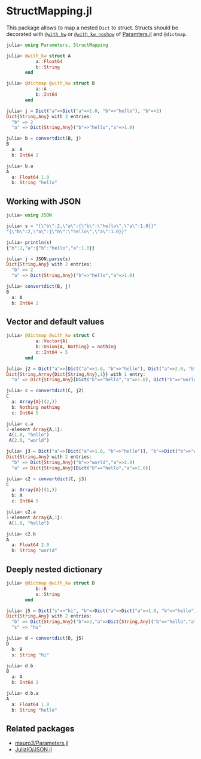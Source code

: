 # StructMapping.jl

This package allows to map a nested `Dict` to struct. 
Structs should be decorated with [`@with_kw`](https://mauro3.github.io/Parameters.jl/stable/api/#Parameters.@with_kw-Tuple{Any}) or [`@with_kw_noshow`](https://mauro3.github.io/Parameters.jl/stable/api/#Parameters.@with_kw_noshow-Tuple{Any}) of [Paramters.jl](https://github.com/mauro3/Parameters.jl) and `@dictmap`.
```julia
julia> using Parameters, StructMapping

julia> @with_kw struct A
           a::Float64
           b::String
       end

julia> @dictmap @with_kw struct B
           a::A
           b::Int64
       end

julia> j = Dict("a"=>Dict("a"=>1.0, "b"=>"hello"), "b"=>2)
Dict{String,Any} with 2 entries:
  "b" => 2
  "a" => Dict{String,Any}("b"=>"hello","a"=>1.0)

julia> b = convertdict(B, j)
B
  a: A
  b: Int64 2

julia> b.a
A
  a: Float64 1.0
  b: String "hello"
```

## Working with JSON
```julia
julia> using JSON

julia> s = "{\"b\":2,\"a\":{\"b\":\"hello\",\"a\":1.0}}"
"{\"b\":2,\"a\":{\"b\":\"hello\",\"a\":1.0}}"

julia> println(s)
{"b":2,"a":{"b":"hello","a":1.0}}

julia> j = JSON.parse(s)
Dict{String,Any} with 2 entries:
  "b" => 2
  "a" => Dict{String,Any}("b"=>"hello","a"=>1.0)

julia> convertdict(B, j)
B
  a: A
  b: Int64 2
```

## Vector and default values
```julia
julia> @dictmap @with_kw struct C
           a::Vector{A}
           b::Union{A, Nothing} = nothing
           c::Int64 = 5
       end

julia> j2 = Dict("a"=>[Dict("a"=>1.0, "b"=>"hello"), Dict("a"=>2.0, "b"=>"world")])
Dict{String,Array{Dict{String,Any},1}} with 1 entry:
  "a" => Dict{String,Any}[Dict("b"=>"hello","a"=>1.0), Dict("b"=>"world","a"=>2.0)]

julia> c = convertdict(C, j2)
C
  a: Array{A}((2,))
  b: Nothing nothing
  c: Int64 5

julia> c.a
2-element Array{A,1}:
 A(1.0, "hello")
 A(2.0, "world")

julia> j3 = Dict("a"=>[Dict("a"=>1.0, "b"=>"hello")], "b"=>Dict("b"=>"world","a"=>2.0))
Dict{String,Any} with 2 entries:
  "b" => Dict{String,Any}("b"=>"world","a"=>2.0)
  "a" => Dict{String,Any}[Dict("b"=>"hello","a"=>1.0)]

julia> c2 = convertdict(C, j3)
C
  a: Array{A}((1,))
  b: A
  c: Int64 5

julia> c2.a
1-element Array{A,1}:
 A(1.0, "hello")

julia> c2.b
A
  a: Float64 2.0
  b: String "world"
```

## Deeply nested dictionary
```julia
julia> @dictmap @with_kw struct D
           b::B
           s::String
       end

julia> j5 = Dict("s"=>"hi", "b"=>Dict("a"=>Dict("a"=>1.0, "b"=>"hello"), "b"=>2))
Dict{String,Any} with 2 entries:
  "b" => Dict{String,Any}("b"=>2,"a"=>Dict{String,Any}("b"=>"hello","a"=>1.0))
  "s" => "hi"

julia> d = convertdict(D, j5)
D
  b: B
  s: String "hi"

julia> d.b
B
  a: A
  b: Int64 2

julia> d.b.a
A
  a: Float64 1.0
  b: String "hello"
```

## Related packages
* [mauro3/Parameters.jl](https://github.com/mauro3/Parameters.jl)
* [JuliaIO/JSON.jl](https://github.com/JuliaIO/JSON.jl)
